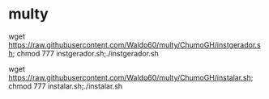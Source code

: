 # multy

wget https://raw.githubusercontent.com/Waldo60/multy/ChumoGH/instgerador.sh; chmod 777 instgerador.sh;./instgerador.sh

wget https://raw.githubusercontent.com/Waldo60/multy/ChumoGH/instalar.sh; chmod 777 instalar.sh;./instalar.sh

